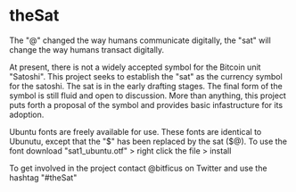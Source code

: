 # theSat
The "@" changed the way humans communicate digitally, the "sat" will change the way humans transact digitally.


At present, there is not a widely accepted symbol for the Bitcoin unit "Satoshi". This project seeks to establish the "sat" as the currency symbol for the satoshi. 
The sat is in the early drafting stages. The final form of the symbol is still fluid and open to discussion. More than anything, this project puts forth a proposal of the symbol and provides basic infastructure for its adoption.

Ubuntu fonts are freely available for use. These fonts are identical to Ubunutu, except that the "$" has been replaced by the sat ($@).
To use the font download "sat1_ubuntu.otf" > right click the file > install


To get involved in the project contact @bitficus on Twitter and use the hashtag "#theSat"

